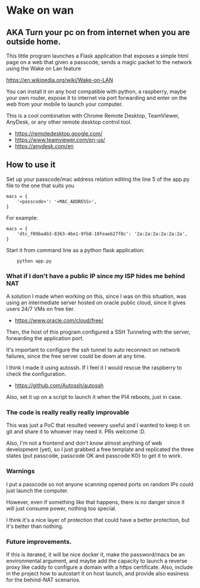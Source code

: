# Wake on wan
## AKA Turn your pc on from internet when you are outside home.

This little program launches a Flask application that exposes a simple html page on a web that given a passcode, sends
a magic packet to the network using the Wake on Lan feature

https://en.wikipedia.org/wiki/Wake-on-LAN

You can install it on any host compatible with python, a raspberry, maybe your own router, expose it to internet via port forwarding and enter on the web
from your mobile to launch your computer.

This is a cool combination with Chrome Remote Desktop, TeamViewer, AnyDesk, or any other remote desktop control tool.

* https://remotedesktop.google.com/
* https://www.teamviewer.com/en-us/ 
* https://anydesk.com/en 

## How to use it
Set up your passcode/mac address relation editing the line 5 of the app.py file to the one that suits you

    macs = {
        '<passcode>': '<MAC_ADDRESS>',
    }
For example:

    macs = {
        'dtc_f09ba4b3-8363-46e1-9fb8-10feaeb27f8c': '2a:2a:2a:2a:2a:2a',
    }


Start it from command line as a python flask application: 

        python app.py

### What if I don't have a public IP since my ISP hides me behind NAT

A solution I made when working on this, since I was on this situation, was using an intermediate server hosted on oracle
public cloud, since it gives users 24/7 VMs on free tier.
* https://www.oracle.com/cloud/free/

Then, the host of this program configured a SSH Tunneling with the server, forwarding the application port.

It's important to configure the ssh tunnel to auto reconnect on network failures, since the free server could be down at any time.

I think I made it using autossh. If I feel it I would rescue the raspberry to check the configuration.

* https://github.com/Autossh/autossh

Also, set it up on a script to launch it when the PI4 reboots, just in case.

### The code is really really really improvable
This was just a PoC that resulted veeeery useful and I wanted to keep it on git and share it to whoever
may need it. PRs welcome :D.

Also, I'm not a frontend and don't know almost anything of web development (yet), so I just grabbed a free template 
and replicated the three states (put passcode, passcode OK and passcode KO) to get it to work. 

### Warnings 
I put a passcode so not anyone scanning opened ports on random IPs could just launch the computer. 

However, even if something like that happens, there is no danger since it will just consume power, nothing too special.

I think it's a nice layer of protection that could have a better protection, but it's better than nothing.

### Future improvements.
If this is iterated, it will be nice docker it, make the password/macs be an environmental argument, and maybe add the 
capacity to launch a reverse proxy like caddy to configure a domain with a https certificate. Also, include in the project
how to autostart it on host launch, and provide also easiness for the behind-NAT scenarios. 

